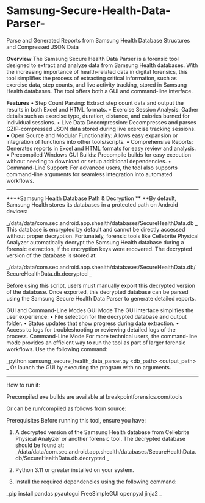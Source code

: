 # Samsung-Secure-Health-Data-Parser-
Parse and Generated Reports from Samsung Health Database Structures and Compressed JSON Data

**Overview**
The Samsung Secure Health Data Parser is a forensic tool designed to extract and analyze data from Samsung Health databases. With the increasing importance of health-related data in digital forensics, this tool simplifies the process of extracting critical information, such as exercise data, step counts, and live activity tracking, stored in Samsung Health databases.
The tool offers both a GUI and command-line interface.

**Features**
•	Step Count Parsing: Extract step count data and output the results in both Excel and HTML formats.
•	Exercise Session Analysis: Gather details such as exercise type, duration, distance, and calories burned for individual sessions.
•	Live Data Decompression: Decompresses and parses GZIP-compressed JSON data stored during live exercise tracking sessions.
•	Open Source and Modular Functionality: Allows easy expansion or integration of functions into other tools/scripts.
•	Comprehensive Reports: Generates reports in Excel and HTML formats for easy review and analysis.
•	Precompiled Windows GUI Builds: Precompile builds for easy execution without needing to download or setup additional dependencies.
•	Command-Line Support: For advanced users, the tool also supports command-line arguments for seamless integration into automated workflows.

________________________________________
****Samsung Health Database Path & Decryption
**
**By default, Samsung Health stores its databases in a protected path on Android devices:


_/data/data/com.sec.android.app.shealth/databases/SecureHealthData.db
_
This database is encrypted by default and cannot be directly accessed without proper decryption. Fortunately, forensic tools like Cellebrite Physical Analyzer automatically decrypt the Samsung Health database during a forensic extraction, if the encryption keys were recovered. The decrypted version of the database is stored at:


_/data/data/com.sec.android.app.shealth/databases/SecureHealthData.db/SecureHealthData.db.decrypted
_

Before using this script, users must manually export this decrypted version of the database. Once exported, this decrypted database can be parsed using the Samsung Secure Health Data Parser to generate detailed reports.


GUI and Command-Line Modes
GUI Mode
The GUI interface simplifies the user experience:
•	File selection for the decrypted database and output folder.
•	Status updates that show progress during data extraction.
•	Access to logs for troubleshooting or reviewing detailed logs of the process.
Command-Line Mode
For more technical users, the command-line mode provides an efficient way to run the tool as part of larger forensic workflows. Use the following command:


_python samsung_secure_health_data_parser.py <db_path> <output_path>
_
Or launch the GUI by executing the program with no arguments.
________________________________________
How to run it:

Precompiled exe builds are available at breakpointforensics.com/tools

Or can be run/compiled as follows from source:

Prerequisites
Before running this tool, ensure you have:
1.	A decrypted version of the Samsung Health database from Cellebrite Physical Analyzer or another forensic tool. The decrypted database should be found at:
_/data/data/com.sec.android.app.shealth/databases/SecureHealthData.db/SecureHealthData.db.decrypted
_

3.	Python 3.11 or greater installed on your system.
   
5.	Install the required dependencies using the following command:

_pip install pandas pyautogui FreeSimpleGUI openpyxl jinja2
_
